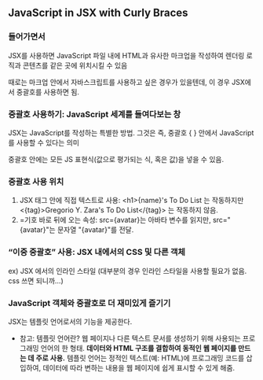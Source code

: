 ## JavaScript in JSX with Curly Braces

### 들어가면서

JSX를 사용하면 JavaScript 파일 내에 HTML과 유사한 마크업을 작성하여 렌더링 로직과 콘텐츠를 같은 곳에 위치시킬 수 있음

때로는 마크업 안에서 자바스크립트를 사용하고 싶은 경우가 있을텐데, 이 경우 JSX에서 중괄호를 사용하면 됨.

### 중괄호 사용하기: JavaScript 세계를 들여다보는 창

JSX는 JavaScript를 작성하는 특별한 방법. 그것은 즉, 중괄호 { } 안에서 JavaScript를 사용할 수 있다는 의미

중괄호 안에는 모든 JS 표현식(값으로 평가되는 식, 혹은 값)을 넣을 수 있음.

### 중괄호 사용 위치

1. JSX 태그 안에 직접 텍스트로 사용: \<h1>{name}'s To Do List</h1> 는 작동하지만 <{tag}>Gregorio Y. Zara's To Do List</{tag}> 는 작동하지 않음.
2. =기호 바로 뒤에 오는 속성: src={avatar}는 아바타 변수를 읽지만, src="{avatar}"는 문자열 "{avatar}"를 전달.

### “이중 중괄호” 사용: JSX 내에서의 CSS 및 다른 객체

ex) JSX 에서의 인라인 스타일 (대부분의 경우 인라인 스타일을 사용할 필요가 없음. css 쓰면 되니까...)

### JavaScript 객체와 중괄호로 더 재미있게 즐기기

JSX는 템플릿 언어로서의 기능을 제공한다.

- 참고: 템플릿 언어란? 웹 페이지나 다른 텍스트 문서를 생성하기 위해 사용되는 프로그래밍 언어의 한 형태. **데이터와 HTML 구조를 결합하여 동적인 웹 페이지를 만드는 데 주로 사용.** 템플릿 언어는 정적인 텍스트(예: HTML)에 프로그래밍 코드를 삽입하여, 데이터에 따라 변하는 내용을 웹 페이지에 쉽게 표시할 수 있게 해줌.
